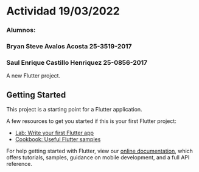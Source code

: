 # Actividad 19/03/2022

### Alumnos:
### Bryan Steve Avalos Acosta 25-3519-2017
### Saul Enrique Castillo Henriquez 25-0856-2017

A new Flutter project.

## Getting Started

This project is a starting point for a Flutter application.

A few resources to get you started if this is your first Flutter project:

- [Lab: Write your first Flutter app](https://flutter.dev/docs/get-started/codelab)
- [Cookbook: Useful Flutter samples](https://flutter.dev/docs/cookbook)

For help getting started with Flutter, view our
[online documentation](https://flutter.dev/docs), which offers tutorials,
samples, guidance on mobile development, and a full API reference.

